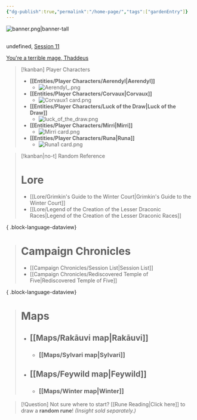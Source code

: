```yaml
---
{"dg-publish":true,"permalink":"/home-page/","tags":["gardenEntry"]}
---
```


![banner.png|banner-tall](/img/user/Images/banner.png)

<span><span><div data-callout-metadata="mark" data-callout-fold="" data-callout="quote" class="callout node-insert-event"><div class="callout-title"><div class="callout-icon"><svg width="16" height="16"></svg></div><div class="callout-title-inner">undefined, <a data-href="Session 11" href="Session 11" class="internal-link" target="_blank" rel="noopener">Session 11</a></div></div><div class="callout-content">
<p><a data-tooltip-position="top" aria-label="Quotes/You're a terrible mage, Thaddeus.md" data-href="Quotes/You're a terrible mage, Thaddeus.md" href="Quotes/You're a terrible mage, Thaddeus.md" class="internal-link" target="_blank" rel="noopener">You're a terrible mage, Thaddeus</a></p>
</div></div></span></span>

> [!kanban] Player Characters
> - **[[Entities/Player Characters/Aerendyl\|Aerendyl]]**
> 	- ![Aerendyl_.png](/img/user/Images/Creatures/Aerendyl_.png)
> - **[[Entities/Player Characters/Corvaux\|Corvaux]]**
> 	- ![Corvaux1 card.png](/img/user/Images/Creatures/Corvaux1%20card.png)
> - **[[Entities/Player Characters/Luck of the Draw\|Luck of the Draw]]**
> 	- ![luck_of_the_draw.png](/img/user/Images/Creatures/luck_of_the_draw.png)
> - **[[Entities/Player Characters/Mirri\|Mirri]]** 
> 	- ![Mirri card.png](/img/user/Images/Creatures/Mirri%20card.png) 
> - **[[Entities/Player Characters/Runa\|Runa]]**
> 	- ![Runa1 card.png](/img/user/Images/Creatures/Runa1%20card.png)

> [!kanban|no-t] Random Reference
> # Lore
>  - [[Lore/Grimkin's Guide to the Winter Court\|Grimkin's Guide to the Winter Court]]
> - [[Lore/Legend of the Creation of the Lesser Draconic Races\|Legend of the Creation of the Lesser Draconic Races]]
> 
{ .block-language-dataview}
>
> # Campaign Chronicles
>  - [[Campaign Chronicles/Session List\|Session List]]
> - [[Campaign Chronicles/Rediscovered Temple of Five\|Rediscovered Temple of Five]]
> 
{ .block-language-dataview}
> # Maps
> - ## [[Maps/Rakāuvi map\|Rakāuvi]]
> 	- ### [[Maps/Sylvari map\|Sylvari]]
> - ## [[Maps/Feywild map\|Feywild]]
> 	- ### [[Maps/Winter map\|Winter]]


> [!Question] Not sure where to start?
> [[Rune Reading\|Click here]]  to draw a **random rune**! 
> *(Insight sold separately.)*
